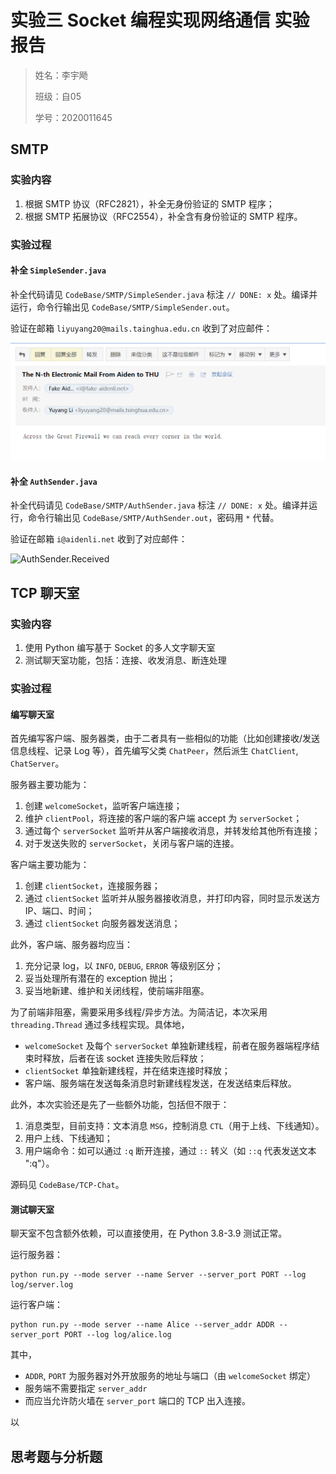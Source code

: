 # 实验三 Socket 编程实现网络通信 实验报告

> 姓名：李宇飏
>
> 班级：自05
>
> 学号：2020011645

## SMTP

### 实验内容

1. 根据 SMTP 协议（RFC2821），补全无身份验证的 SMTP 程序；
2. 根据 SMTP 拓展协议（RFC2554），补全含有身份验证的 SMTP 程序。

### 实验过程

#### 补全 `SimpleSender.java`

补全代码请见 `CodeBase/SMTP/SimpleSender.java` 标注 `// DONE: x` 处。编译并运行，命令行输出见 `CodeBase/SMTP/SimpleSender.out`。

验证在邮箱 `liyuyang20@mails.tainghua.edu.cn` 收到了对应邮件：

![SimpleSender.Received](assets\SimpleSender.Received.png)

#### 补全 `AuthSender.java`

补全代码请见 `CodeBase/SMTP/AuthSender.java` 标注 `// DONE: x` 处。编译并运行，命令行输出见 `CodeBase/SMTP/AuthSender.out`，密码用 `*` 代替。

验证在邮箱 `i@aidenli.net` 收到了对应邮件：

![AuthSender.Received](assets\AuthSender.Received.png)

## TCP 聊天室

### 实验内容

1. 使用 Python 编写基于 Socket 的多人文字聊天室
2. 测试聊天室功能，包括：连接、收发消息、断连处理

### 实验过程

#### 编写聊天室

首先编写客户端、服务器类，由于二者具有一些相似的功能（比如创建接收/发送信息线程、记录 Log 等），首先编写父类 `ChatPeer`，然后派生 `ChatClient`, `ChatServer`。

服务器主要功能为：

1. 创建 `welcomeSocket`，监听客户端连接；
2. 维护 `clientPool`，将连接的客户端的客户端 accept 为 `serverSocket`；
3. 通过每个 `serverSocket` 监听并从客户端接收消息，并转发给其他所有连接；
4. 对于发送失败的 `serverSocket`，关闭与客户端的连接。

客户端主要功能为：

1. 创建 `clientSocket`，连接服务器；
2. 通过 `clientSocket` 监听并从服务器接收消息，并打印内容，同时显示发送方 IP、端口、时间；
3. 通过 `clientSocket` 向服务器发送消息；

此外，客户端、服务器均应当：

1. 充分记录 log，以 `INFO`, `DEBUG`, `ERROR` 等级别区分；
2. 妥当处理所有潜在的 exception 抛出；
3. 妥当地新建、维护和关闭线程，使前端非阻塞。

为了前端非阻塞，需要采用多线程/异步方法。为简洁记，本次采用 `threading.Thread` 通过多线程实现。具体地，

- `welcomeSocket` 及每个 `serverSocket` 单独新建线程，前者在服务器端程序结束时释放，后者在该 socket 连接失败后释放；
- `clientSocket` 单独新建线程，并在结束连接时释放；
- 客户端、服务端在发送每条消息时新建线程发送，在发送结束后释放。

此外，本次实验还是先了一些额外功能，包括但不限于：

1. 消息类型，目前支持：文本消息 `MSG`，控制消息 `CTL`（用于上线、下线通知）。
2. 用户上线、下线通知；
3. 用户端命令：如可以通过 `:q` 断开连接，通过 `::` 转义（如 `::q` 代表发送文本 ":q"）。

源码见 `CodeBase/TCP-Chat`。

#### 测试聊天室

聊天室不包含额外依赖，可以直接使用，在 Python 3.8-3.9 测试正常。

运行服务器：

```shell
python run.py --mode server --name Server --server_port PORT --log log/server.log
```

运行客户端：

```shell
python run.py --mode server --name Alice --server_addr ADDR --server_port PORT --log log/alice.log
```

其中，

- `ADDR`, `PORT` 为服务器对外开放服务的地址与端口（由 `welcomeSocket` 绑定）
- 服务端不需要指定 `server_addr`
- 而应当允许防火墙在 `server_port` 端口的 TCP 出入连接。

以

## 思考题与分析题

